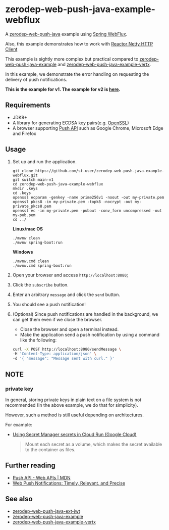 # zerodep-web-push-java-example-webflux

A [zerodep-web-push-java](https://github.com/st-user/zerodep-web-push-java) example
using [Spring WebFlux](https://docs.spring.io/spring-framework/docs/current/reference/html/web-reactive.html).

Also, this example demonstrates how to work
with [Reactor Netty HTTP Client](https://projectreactor.io/docs/netty/release/reference/index.html#http-client)

This example is sightly more complex but practical compared
to [zerodep-web-push-java-example](https://github.com/st-user/zerodep-web-push-java-example)
and [zerodep-web-push-java-example-vertx](https://github.com/st-user/zerodep-web-push-java-example-vertx).

In this example, we demonstrate the error handling on requesting the delivery of push notifications.

**This is the example for v1. The example for v2 is [here](https://github.com/st-user/zerodep-web-push-java-example-webflux).**

## Requirements

- JDK8+
- A library for generating ECDSA key pairs(e.g. [OpenSSL](https://www.openssl.org/))
- A browser supporting [Push API](https://developer.mozilla.org/en-US/docs/Web/API/Push_API)
  such as Google Chrome, Microsoft Edge and Firefox

## Usage

1. Set up and run the application.

   ```
   git clone https://github.com/st-user/zerodep-web-push-java-example-webflux.git
   git switch main-v1
   cd zerodep-web-push-java-example-webflux
   mkdir .keys
   cd .keys
   openssl ecparam -genkey -name prime256v1 -noout -out my-private.pem
   openssl pkcs8 -in my-private.pem -topk8 -nocrypt -out my-private_pkcs8.pem
   openssl ec -in my-private.pem -pubout -conv_form uncompressed -out my-pub.pem
   cd ../
   ```

   **Linux/mac OS**

   ```
   ./mvnw clean
   ./mvnw spring-boot:run
   ```

   **Windows**

   ```
   ./mvnw.cmd clean
   ./mvnw.cmd spring-boot:run
   ```


2. Open your browser and access `http://localhost:8080`;

3. Click the `subscribe` button.

4. Enter an arbitrary `message` and click the `send` button.

5. You should see a push notification!

6. (Optional) Since push notifications are handled in the background, we can get them even if we close the browser.

    - Close the browser and open a terminal instead.
    - Make the application send a push notification by using a command like the following:

   ``` bash
   curl -X POST http://localhost:8080/sendMessage \  
   -H 'Content-Type: application/json' \
   -d '{ "message": "Message sent with curl." }'
   ```

## NOTE

### private key

In general, storing private keys in plain text on a file system is not recommended
(In the above example, we do that for simplicity).

However, such a method is still useful depending on architectures.

For example:

- [Using Secret Manager secrets in Cloud Run (Google Cloud)](https://cloud.google.com/run/docs/configuring/secrets)

  > Mount each secret as a volume, which makes the secret available to the container as files.

## Further reading

- [Push API - Web APIs | MDN](https://developer.mozilla.org/en-US/docs/Web/API/Push_API)
- [Web Push Notifications: Timely, Relevant, and Precise](https://developers.google.com/web/fundamentals/push-notifications)

## See also

- [zerodep-web-push-java-ext-jwt](https://github.com/st-user/zerodep-web-push-java-ext-jwt)
- [zerodep-web-push-java-example](https://github.com/st-user/zerodep-web-push-java-example)
- [zerodep-web-push-java-example-vertx](https://github.com/st-user/zerodep-web-push-java-example-vertx)